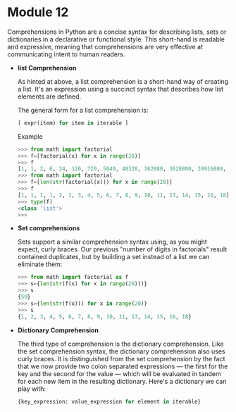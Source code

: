 # Module 12

Comprehensions in Python are a concise syntax for describing lists, sets or dictionaries in a
declarative or functional style. This short-hand is readable and expressive, meaning that
comprehensions are very effective at communicating intent to human readers.

- **list Comprehension**
    
    As hinted at above, a list comprehension is a short-hand way of creating a list. It's an expression using a succinct syntax that describes how list elements are defined.
    
    The general form for a list comprehension is:
    
    ```python
    [ expr(item) for item in iterable ]
    ```
    
    Example 
    
    ```python
    >>> from math import factorial
    >>> f=[factorial(x) for x in range(20)]
    >>> f
    [1, 1, 2, 6, 24, 120, 720, 5040, 40320, 362880, 3628800, 39916800, 479001600, 6227020800, 87178291200, 1307674368000, 20922789888000, 355687428096000, 6402373705728000, 121645100408832000]
    >>> from math import factorial
    >>> f=[len(str(factorial(x))) for x in range(20)]
    >>> f
    [1, 1, 1, 1, 2, 3, 3, 4, 5, 6, 7, 8, 9, 10, 11, 13, 14, 15, 16, 18]
    >>> type(f)
    <class 'list'>
    >>>
    ```
    
- **Set comprehensions**
    
    Sets support a similar comprehension syntax using, as you might expect, curly braces. Our
    previous "number of digits in factorials" result contained duplicates, but by building a set
    instead of a list we can eliminate them:
    
    ```python
    >>> from math import factorial as f
    >>> s={len(str(f(x) for x in range(20)))}
    >>> s
    {50}
    >>> s={len(str(f(x))) for x in range(20)} 
    >>> s
    {1, 2, 3, 4, 5, 6, 7, 8, 9, 10, 11, 13, 14, 15, 16, 18}
    ```
    
- **Dictionary Comprehension**
    
    The third type of comprehension is the dictionary comprehension. Like the set
    comprehension syntax, the dictionary comprehension also uses curly braces. It is
    distinguished from the set comprehension by the fact that we now provide two colon separated expressions — the first for the key and the second for the value — which will be
    evaluated in tandem for each new item in the resulting dictionary. Here's a dictionary we
    can play with:
    
    ```python
    {key_expression: value_expression for element in iterable}
    ```